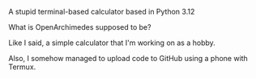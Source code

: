 A stupid terminal-based calculator based in Python 3.12

What is OpenArchimedes supposed to be?

Like I said, a simple calculator that I'm working on as a hobby.

Also, I somehow managed to upload code to GitHub using a phone with Termux.
